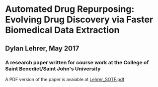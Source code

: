 # Automated Drug Repurposing: Evolving Drug Discovery via Faster Biomedical Data Extraction
## Dylan Lehrer, May 2017
### A research paper written for course work at the College of Saint Benedict/Saint John's University
A PDF version of the paper is avaiable at [Lehrer_SOTF.pdf](../Lehrer_SOTF.pdf)
